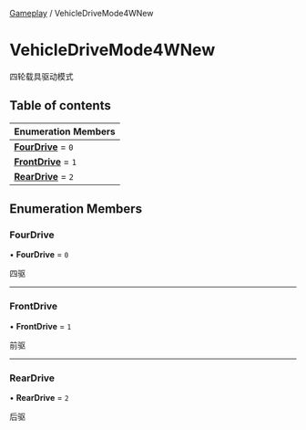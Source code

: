 [Gameplay](../groups/Gameplay.Gameplay.md) / VehicleDriveMode4WNew

# VehicleDriveMode4WNew <Badge type="tip" text="Enumeration" /> <Score text="VehicleDriveMode4WNew" />

四轮载具驱动模式

## Table of contents

| Enumeration Members |
| :-----|
| **[FourDrive](Gameplay.VehicleDriveMode4WNew.md#fourdrive)** = ``0`` <br> |
| **[FrontDrive](Gameplay.VehicleDriveMode4WNew.md#frontdrive)** = ``1`` <br> |
| **[RearDrive](Gameplay.VehicleDriveMode4WNew.md#reardrive)** = ``2`` <br> |

## Enumeration Members

### FourDrive <Score text="FourDrive" /> 

• **FourDrive** = ``0``

四驱

___

### FrontDrive <Score text="FrontDrive" /> 

• **FrontDrive** = ``1``

前驱

___

### RearDrive <Score text="RearDrive" /> 

• **RearDrive** = ``2``

后驱
